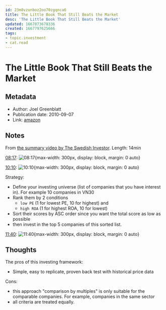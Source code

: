 ```yaml
---
id: 23m8vzunboz2oo70zgqnca6
title: The Little Book That Still Beats the Market
desc: 'The Little Book That Still Beats the Market'
updated: 1667873678336
created: 1667797625666
tags:
- topic.investment
- cat.read
---
```

# The Little Book That Still Beats the Market

## Metadata

- Author: Joel Greenblatt
- Publication date: 2010-09-07
- Link: [amazon](https://www.amazon.com/Little-Still-Market-Books-Profits/dp/0470624159/)

## Notes

From [the summary video by The Swedish Investor](https://www.youtube.com/watch?v=fzig7KJFuNU). Length: 14min

[08:17](https://youtu.be/fzig7KJFuNU?t=497): ![08:17](https://ik.imagekit.io/casa/h7b-dendron/the_little_book_that_beat_time_497_oq9Q8U_ks.png?ik-sdk-version=javascript-1.4.3&updatedAt=1667798456569){max-width: 300px, display: block, margin: 0 auto}

[10:10](https://youtu.be/fzig7KJFuNU?t=610): ![10:10](https://ik.imagekit.io/casa/h7b-dendron/the_little_book_that_beat_time_610_vF6EQT-uI.png?ik-sdk-version=javascript-1.4.3&updatedAt=1667798456756){max-width: 300px, display: block, margin: 0 auto}

Strategy:
- Define your investing universe (list of companies that you have interest in). For example 10 companies in VN30
- Rank them by 2 conditions 
    - `low PE` (1 for lowest PE, 10 for highest) and 
    - `high ROA` (1 for highest ROA, 10 for lowest)
- Sort their scores by ASC order since you want the total score as low as possible
- then invest in the top 5 companies of this sorted list.

[11:40](https://youtu.be/fzig7KJFuNU?t=700): ![11:40](https://ik.imagekit.io/casa/h7b-dendron/the_little_book_that_beat_time_700_ExxDeGDA_.png?ik-sdk-version=javascript-1.4.3&updatedAt=1667798456557){max-width: 300px, display: block, margin: 0 auto}

## Thoughts

The pros of this investing framework:
- Simple, easy to replicate, proven back test with historical price data

Cons:
- this approach "comparison by multiples" is only suitable for the comparable companies. For example, companies in the same sector
- all criteria are treated equally.